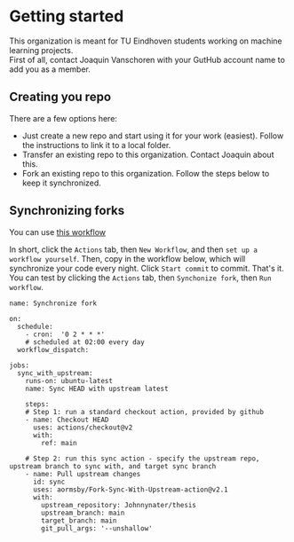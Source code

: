 # Getting started

This organization is meant for TU Eindhoven students working on machine learning projects.  
First of all, contact Joaquin Vanschoren with your GutHub account name to add you as a member.

## Creating you repo
There are a few options here:

* Just create a new repo and start using it for your work (easiest). Follow the instructions to link it to a local folder.
* Transfer an existing repo to this organization. Contact Joaquin about this.
* Fork an existing repo to this organization. Follow the steps below to keep it synchronized.

## Synchronizing forks
You can use [this workflow](https://github.com/aormsby/Fork-Sync-With-Upstream-action#when-you-want-to-merge-into-an-acive-working-branch-not-recommended)

In short, click the `Actions` tab, then `New Workflow`, and then `set up a workflow yourself`. Then, copy in the workflow below, which will synchronize your code every night. Click `Start commit` to commit. That's it. You can test by clicking the `Actions` tab, then `Synchonize fork`, then `Run workflow`.

```
name: Synchronize fork

on:
  schedule:
    - cron:  '0 2 * * *'
    # scheduled at 02:00 every day
  workflow_dispatch:

jobs:
  sync_with_upstream:
    runs-on: ubuntu-latest
    name: Sync HEAD with upstream latest

    steps:
    # Step 1: run a standard checkout action, provided by github
    - name: Checkout HEAD
      uses: actions/checkout@v2
      with:
        ref: main

    # Step 2: run this sync action - specify the upstream repo, upstream branch to sync with, and target sync branch
    - name: Pull upstream changes
      id: sync
      uses: aormsby/Fork-Sync-With-Upstream-action@v2.1
      with:
        upstream_repository: Johnnynater/thesis
        upstream_branch: main
        target_branch: main
        git_pull_args: '--unshallow'
```

